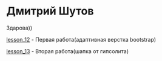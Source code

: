 # Дмитрий Шутов
Здарова))

[lesson_12](https://dementiy-dev.github.io/lesson_12/index.html "Довольно просто") - Первая работа(адаптивная верстка bootstrap)

[lesson_13](https://dementiy-dev.github.io/lesson_13/index.html "Пока только шапка") - Вторая работа(шапка от гипсолита)
